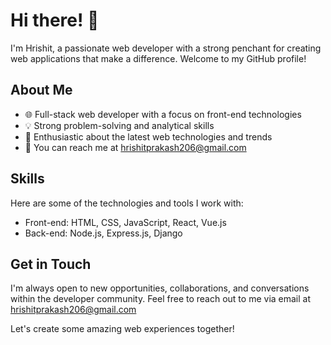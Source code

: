 # Hi there! 👋

I'm Hrishit, a passionate web developer with a strong penchant for creating web applications that make a difference. Welcome to my GitHub profile!

## About Me

- 🌐 Full-stack web developer with a focus on front-end technologies
- 💡 Strong problem-solving and analytical skills
- 🚀 Enthusiastic about the latest web technologies and trends
- 📧 You can reach me at hrishitprakash206@gmail.com

## Skills

Here are some of the technologies and tools I work with:

- Front-end: HTML, CSS, JavaScript, React, Vue.js
- Back-end: Node.js, Express.js, Django

## Get in Touch

I'm always open to new opportunities, collaborations, and conversations within the developer community. Feel free to reach out to me via email at hrishitprakash206@gmail.com

Let's create some amazing web experiences together!

<!---
rishi817825/rishi817825 is a ✨ special ✨ repository because its `README.md` (this file) appears on your GitHub profile.
You can click the Preview link to take a look at your changes.
--->
